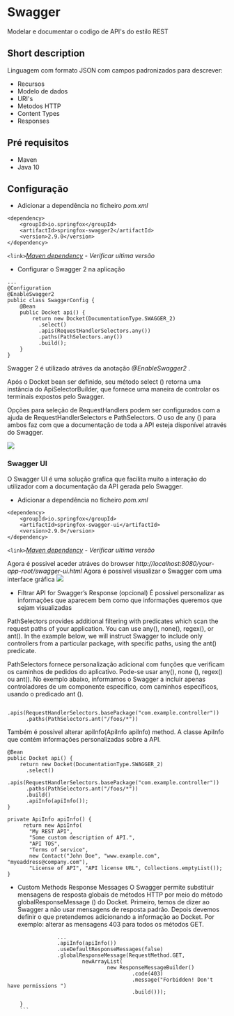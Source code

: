 # Swagger

Modelar e documentar o codigo de API's do estilo REST

## Short description

Linguagem com formato JSON com campos padronizados para descrever:
- Recursos
- Modelo de dados
- URI's
- Metodos HTTP
- Content Types
- Responses

## Pré requisitos

- Maven
- Java 10


## Configuração

- Adicionar a dependência no ficheiro *pom.xml*

```
<dependency>
    <groupId>io.springfox</groupId>
    <artifactId>springfox-swagger2</artifactId>
    <version>2.9.0</version>
</dependency>
```
`<link>`*[Maven dependency](https://mvnrepository.com/artifact/io.springfox/springfox-swagger2/) - Verificar ultima versão*


- Configurar o Swagger 2 na aplicação

```
...
@Configuration
@EnableSwagger2
public class SwaggerConfig {                                    
    @Bean
    public Docket api() { 
        return new Docket(DocumentationType.SWAGGER_2)  
          .select()                                  
          .apis(RequestHandlerSelectors.any())              
          .paths(PathSelectors.any())                          
          .build();                                           
    }
}   
```
Swagger 2 é utilizado atráves da anotação *@EnableSwagger2* .

Após o Docket bean ser definido, seu método select () retorna uma instância do ApiSelectorBuilder, que fornece uma maneira de controlar os terminais expostos pelo Swagger.

Opções para seleção de RequestHandlers podem ser configurados com a ajuda de RequestHandlerSelectors e PathSelectors. O uso de any () para ambos faz com que a documentação de toda a API esteja disponível através do Swagger.

![](https://i1.wp.com/springframework.guru/wp-content/uploads/2017/02/Swagger_JSON_Output.png?ssl=1)

### Swagger UI
O Swagger UI é uma solução grafica que facilita muito a interação do utilizador com a documentação da API gerada pelo Swagger.

- Adicionar a dependência no ficheiro *pom.xml*

```
<dependency>
    <groupId>io.springfox</groupId>
    <artifactId>springfox-swagger-ui</artifactId>
    <version>2.9.0</version>
</dependency>
```
`<link>`*[Maven dependency](https://mvnrepository.com/artifact/io.springfox/springfox-swagger-ui/) - Verificar ultima versão*

Agora é possivel aceder atráves do browser *http://localhost:8080/your-app-root/swagger-ui.html*
Agora é possivel visualizar o Swagger com uma interface gráfica
![](https://i1.wp.com/springframework.guru/wp-content/uploads/2017/02/Swagger_2_generated_documentation.png)


- Filtrar API for Swagger’s Response (opcional)
É possivel personalizar as informações que aparecem bem como que informações queremos que sejam visualizadas

PathSelectors provides additional filtering with predicates which scan the request paths of your application. You can use any(), none(), regex(), or ant().
In the example below, we will instruct Swagger to include only controllers from a particular package, with specific paths, using the ant() predicate.

PathSelectors fornece personalização adicional com funções que verificam os caminhos de pedidos do aplicativo. Pode-se usar any(), none (), regex() ou ant().
No exemplo abaixo, informamos o Swagger a incluir apenas controladores de um componente específico, com caminhos específicos, usando o predicado ant ().
```
      .apis(RequestHandlerSelectors.basePackage("com.example.controller"))
      .paths(PathSelectors.ant("/foos/*"))      
```
Também é possivel alterar apiInfo(ApiInfo apiInfo) method. A classe ApiInfo que contém informações personalizadas sobre a API.

```
@Bean
public Docket api() {                
    return new Docket(DocumentationType.SWAGGER_2)          
      .select()
      .apis(RequestHandlerSelectors.basePackage("com.example.controller"))
      .paths(PathSelectors.ant("/foos/*"))
      .build()
      .apiInfo(apiInfo());
}
 
private ApiInfo apiInfo() {
     return new ApiInfo(
       "My REST API", 
       "Some custom description of API.", 
       "API TOS", 
       "Terms of service", 
       new Contact("John Doe", "www.example.com", "myeaddress@company.com"), 
       "License of API", "API license URL", Collections.emptyList());
}
```

- Custom Methods Response Messages
O Swagger permite substituir mensagens de resposta globais de métodos HTTP por meio do método globalResponseMessage () do Docket. Primeiro, temos de dizer ao Swagger a não usar mensagens de resposta padrão.
Depois devemos definir o que pretendemos adicionando a informação ao Docket.
Por exemplo: alterar as mensagens 403 para todos os métodos GET. 

```
                ...
                .apiInfo(apiInfo())
                .useDefaultResponseMessages(false)
                .globalResponseMessage(RequestMethod.GET,
                        newArrayList(
                                new ResponseMessageBuilder()
                                        .code(403)
                                        .message("Forbidden! Don't have permissions ")
                                        .build()));

    }
    ```
